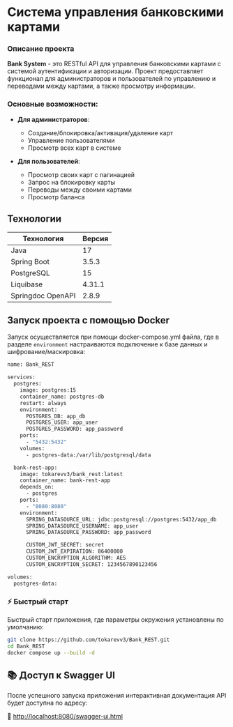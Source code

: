 # Система управления банковскими картами

### Описание проекта
**Bank System** - это RESTful API для управления банковскими картами с системой аутентификации и авторизации. Проект предоставляет функционал для администраторов и пользователей по управлению и переводами между картами, а также просмотру информации.

### Основные возможности:
- **Для администраторов**:
    - Создание/блокировка/активация/удаление карт
    - Управление пользователями
    - Просмотр всех карт в системе

- **Для пользователей**:
    - Просмотр своих карт с пагинацией
    - Запрос на блокировку карты
    - Переводы между своими картами
    - Просмотр баланса

## Технологии
| Технология         | Версия   |
|--------------------|----------|
| Java               | 17       |
| Spring Boot        | 3.5.3    |
| PostgreSQL         | 15 |
| Liquibase          | 4.31.1   |
| Springdoc OpenAPI  | 2.8.9    |

## Запуск проекта с помощью Docker

Запуск осуществляется при помощи docker-compose.yml файла, где в разделе `environment` настраиваются подключение к базе данных и шифрование/маскировка:
```dockerfile
name: Bank_REST

services:
  postgres:
    image: postgres:15
    container_name: postgres-db
    restart: always
    environment:
      POSTGRES_DB: app_db
      POSTGRES_USER: app_user
      POSTGRES_PASSWORD: app_password
    ports:
      - "5432:5432"
    volumes:
      - postgres-data:/var/lib/postgresql/data

  bank-rest-app:
    image: tokarevv3/bank_rest:latest
    container_name: bank-rest-app
    depends_on:
      - postgres
    ports:
      - "8080:8080"
    environment:
      SPRING_DATASOURCE_URL: jdbc:postgresql://postgres:5432/app_db
      SPRING_DATASOURCE_USERNAME: app_user
      SPRING_DATASOURCE_PASSWORD: app_password

      CUSTOM_JWT_SECRET: secret
      CUSTOM_JWT_EXPIRATION: 86400000
      CUSTOM_ENCRYPTION_ALGORITHM: AES
      CUSTOM_ENCRYPTION_SECRET: 1234567890123456

volumes:
  postgres-data:
```
### ⚡ Быстрый старт
Быстрый старт приложения, где параметры окружения установлены по умолчанию:
```bash
git clone https://github.com/tokarevv3/Bank_REST.git
cd Bank_REST
docker compose up --build -d
```
## 📚 Доступ к Swagger UI

После успешного запуска приложения интерактивная документация API будет доступна по адресу:

🔗 [http://localhost:8080/swagger-ui.html](http://localhost:8080/swagger-ui/index.html)
